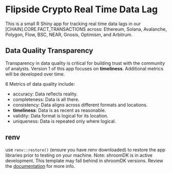 # Flipside Crypto Real Time Data Lag

This is a small R Shiny app for tracking real time data lags in our [CHAIN].CORE.FACT_TRANSACTIONS across: Ethereum, Solana, Avalanche, Polygon, Flow, BSC, NEAR, Gnosis, Optimism, and Arbitrum.

## Data Quality Transparency

Transparency in data quality is critical for building trust with the community of analysts. Version 1 of this app focuses on **timeliness**. Additional metrics will be developed over time.

6 Metrics of data quality include:

-   accuracy: Data reflects reality.
-   completeness: Data is all there.
-   consistency: Data aligns across different formats and locations.
-   **timeliness**: Data is as recent as reasonable.
-   validity: Data format is logical for its location.
-   uniqueness: Data is repeated only where logical.

## renv

use `renv::restore()` (ensure you have renv downloaded) to restore the app libraries prior to testing on your machine. Note: shroomDK is in active development. This template may fall behind in shroomDK versions. Review the [documentation](https://github.com/FlipsideCrypto/sdk/tree/main/r/shroomDK) for more info.
